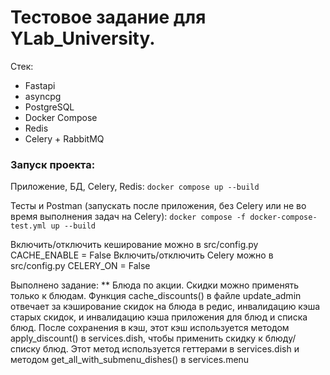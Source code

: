 # Тестовое задание для YLab_University.

Стек:
* Fastapi
* asyncpg
* PostgreSQL
* Docker Compose
* Redis
* Celery + RabbitMQ

### **Запуск проекта:**

Приложение, БД, Celery, Redis:
`docker compose up --build`

Тесты и Postman (запускать после приложения, без Celery или не во время выполнения задач на Celery):
`docker compose -f docker-compose-test.yml up --build`

Включить/отключить кеширование можно в src/config.py CACHE_ENABLE = False
Включить/отключить Celery можно в src/config.py CELERY_ON = False

Выполнено задание: ** Блюда по акции.
Скидки можно применять только к блюдам. Функция cache_discounts() в файле update_admin отвечает за кэширование скидок на блюда в редис, инвалидацию кэша старых скидок, и инвалидацию кэша приложения для блюд и списка блюд.
После сохранения в кэш, этот кэш используется методом apply_discount() в services.dish, чтобы применить скидку к блюду/списку блюд. Этот метод используется геттерами в services.dish и методом get_all_with_submenu_dishes() в services.menu
